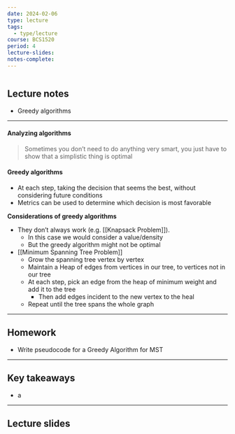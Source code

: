 ```yaml
---
date: 2024-02-06
type: lecture
tags:
  - type/lecture
course: BCS1520
period: 4
lecture-slides: 
notes-complete:
---
```

```table-of-contents
```

## Lecture notes
- Greedy algorithms

- - - 
#### Analyzing algorithms
> Sometimes you don’t need to do anything very smart, you just have to show that a simplistic thing is optimal
#### Greedy algorithms
- At each step, taking the decision that seems the best, without considering future conditions
- Metrics can be used to determine which decision is most favorable

**Considerations of greedy algorithms**
- They don’t always work (e.g. [[Knapsack Problem]]). 
	- In this case we would consider a value/density
	- But the greedy algorithm might not be optimal
- [[Minimum Spanning Tree Problem]]
	- Grow the spanning tree vertex by vertex
	- Maintain a Heap of edges from vertices in our tree, to vertices not in our tree
	- At each step, pick an edge from the heap of minimum weight and add it to the tree
		- Then add edges incident to the new vertex to the heal
	- Repeat until the tree spans the whole graph

- - -

## Homework
- Write pseudocode for a Greedy Algorithm for MST

- - - 
## Key takeaways
- a

- - - 
## Lecture slides